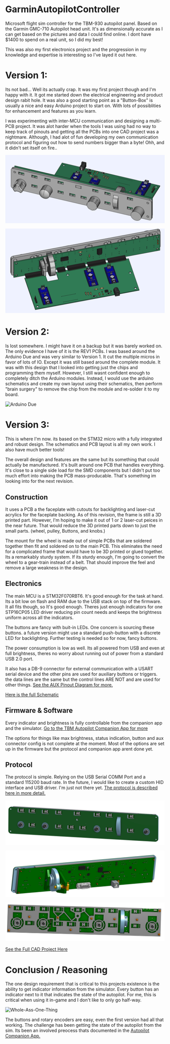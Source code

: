 # GarminAutopilotController
Microsoft flight sim controller for the TBM-930 autopilot panel. Based on the Garmin GMC-710 Autopilot head unit. It's as dimensionally accurate as I can get based on the pictures and data I could find online. I dont have $1400 to spend on a real unit, so I did my best!

This was also my first electronics project and the progression in my knowledge and expertise is interesting so I've layed it out here.

# Version 1:

Its not bad... Well its actually crap. It was my first project though and I'm happy with it. It got me started down the electrical engineering and product design rabit hole. It was also a good starting point as a "Button-Box" is usually a nice and easy Arduino project to start on. With lots of possiblities for enhancement and features as you learn.

I was experimenting with inter-MCU communication and designing a multi-PCB project. It was alot harder when the tools I was using had no way to keep track of pinouts and getting all the PCBs into one CAD project was a nightmare. Although, I had alot of fun developing my own communication protocol and figuring out how to send numbers bigger than a byte! Ohh, and it didn't set itself on fire..

![Version 1 Render 1](./Docs/Renders/FirstTry/TBMAutopilotAssembly-REV1-Front.PNG)

![Version 1 Render 2](./Docs/Renders/FirstTry/TBMAutopilotAssembly-REV1-Back.PNG)


# Version 2:

Is lost somewhere. I might have it on a backup but it was barely worked on. The only evidence I have of it is the REV1 PCBs. I was based around the Arduino Due and was very similar to Version 1. It cut the multiple micros in favor of lots of IO. Except it was still based around the complete module. It was with this design that I looked into getting just the chips and programming them myself. However, I still wasnt confident enough to completely ditch the Arduino modules. Instead, I would use the arduino schematics and create my own layout using their schematics, then perform "brain surgery" to remove the chip from the module and re-solder it to my board.

![Arduino Due](https://store-usa.arduino.cc/cdn/shop/products/A000062_00.front_1000x750.jpg?v=1637829938)

# Version 3:

This is where I'm now. its based on the STM32 micro with a fully integrated and robust design. The schematics and PCB layout is all my own work. I also have much better tools! 

The overall design and features are the same but its something that could actually be manufactured. It's built around one PCB that handles everything. It's close to a single side load for the SMD components but I didn't put too much effort into making the PCB mass-producable. That's something im looking into for the next revision.

## Construction

It uses a PCB a the faceplate with cutouts for backlighting and laser-cut acrylics for the faceplate backing. As of this revision, the frame is still a 3D printed part. However, I'm hoping to make it out of 1 or 2 laser-cut peices in the near future. That would reduce the 3D printed parts down to just the small parts. (wheel, pulley, Buttons, and knobs.)

The mount for the wheel is made out of simple PCBs that are soldered together then fit and soldered on to the main PCB. This eliminates the need for a complicated frame that would have to be 3D printed or glued together. Its a remarkably sturdy system. If its sturdy enough, I'm going to convert the wheel to a gear-train instead of a belt. That should improve the feel and remove a large weakness in the design.

## Electronics

The main MCU is a STM32F070RBT6. It's good enough for the task at hand. Its a bit low on flash and RAM due to the USB stack on top of the firmware. It all fits though, so It's good enough. Theres just enough indicators for one STP16CP05 LED driver reducing pin count needs and keeps the brightness uniform across all the indicators.

The buttons are fancy with buit-in LEDs. One concern is sourcing these buttons. a future version might use a standard push-button with a discrete LED for backlighting. Further testing is needed so for now, fancy buttons.

The power consumption is low as well. Its all powered from USB and even at full brightness, theres no worry about running out of power from a standard USB 2.0 port.

It also has a DB-9 connector for external communication with a USART serial device and the other pins are used for auxiliary buttons or triggers. the data lines are the same but the control lines ARE NOT and are used for other things. [See the AUX Pinout Diagram for more.](./Docs/AuxPinoutDiagram.md)

[Here is the full Schematic](./Docs/GarminAutopilotREV3.pdf)

## Firmware & Software

Every indicator and brightness is fully controllable from the companion app and the simulator. [Go to the TBM Autopilot Companion App for more](https://github.com/Daxxn/TBMAutopilotInterface)

The options for things like max brightness, status indication, button and aux connector config is not complete at the moment. Most of the options are set up in the firmware but the protocol and companion app arent done yet.

## Protocol

The protocol is simple. Relying on the USB Serial COMM Port and a standard 115200 baud rate. In the future, I would like to create a custom HID interface and USB driver. I'm just not there yet. [The protocol is described here in more detail.](./Docs/SerialUSBProtocol.md)

![Render Front 1](./Docs/Renders/APController_Assembly_Front1.JPG)

![Render Back](./Docs/Renders/APController_Assembly_Back1.JPG)

![Render Front 2](./docs/renders/APController_Assembly_Internals1.JPG)

[See the Full CAD Project Here](https://cad.onshape.com/documents/2cdb34bada5ac0e97f55ad1b/w/1d9a53a77bfbd00e7668fd50/e/991477143b7ac83eefeb1334?renderMode=0&uiState=6617a6e1f2ac6e5e4b32f398)

# Conclusion / Reasoning

 The one design requirement that is critical to this projects existence is the ability to get indicator information from the simulator. Every button has an indicator next to it that indicates the state of the autopilot. For me, this is critical when using it in-game and I don't like to only go half-way.
 
 ![Whole-Ass-One-Thing](https://media.tenor.com/cU7bnjkGZ1QAAAAM/ron-swanson-half-ass.gif)
 
 The buttons and rotary encoders are easy, even the first version had all that working. The challenge has been getting the state of the autopilot from the sim. Its been an involved preocess thats documented in the [Autopilot Companion App.](https://github.com/Daxxn/TBMAutopilotInterface)